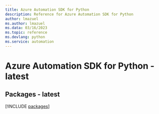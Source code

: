 ```yaml
---
title: Azure Automation SDK for Python
description: Reference for Azure Automation SDK for Python
author: lmazuel
ms.author: lmazuel
ms.data: 03/16/2023
ms.topic: reference
ms.devlang: python
ms.service: automation
---
```

# Azure Automation SDK for Python - latest
## Packages - latest
[!INCLUDE [packages](automation-index.md)]